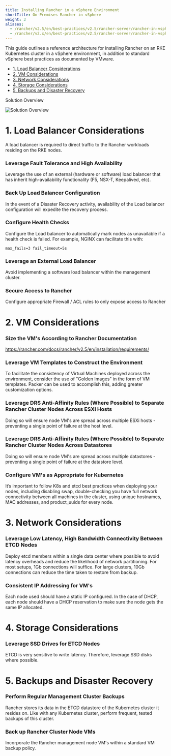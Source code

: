 ```yaml
---
title: Installing Rancher in a vSphere Environment
shortTitle: On-Premises Rancher in vSphere
weight: 3
aliases:
  - /rancher/v2.5/en/best-practices/v2.5/rancher-server/rancher-in-vsphere
  - /rancher/v2.x/en/best-practices/v2.5/rancher-server/rancher-in-vsphere/
---
```


This guide outlines a reference architecture for installing Rancher on an RKE Kubernetes cluster in a vSphere environment, in addition to standard vSphere best practices as documented by VMware.

- [1. Load Balancer Considerations](#1-load-balancer-considerations)
- [2. VM Considerations](#2-vm-considerations)
- [3. Network Considerations](#3-network-considerations)
- [4. Storage Considerations](#4-storage-considerations)
- [5. Backups and Disaster Recovery](#5-backups-and-disaster-recovery)

<figcaption>Solution Overview</figcaption>

![Solution Overview](/docs/img/rancher/rancher-on-prem-vsphere.svg)

# 1. Load Balancer Considerations

A load balancer is required to direct traffic to the Rancher workloads residing on the RKE nodes.

### Leverage Fault Tolerance and High Availability

Leverage the use of an external (hardware or software) load balancer that has inherit high-availability functionality (F5, NSX-T, Keepalived, etc).

### Back Up Load Balancer Configuration

In the event of a Disaster Recovery activity, availability of the Load balancer configuration will expedite the recovery process.

### Configure Health Checks

Configure the Load balancer to automatically mark nodes as unavailable if a health check is failed. For example, NGINX can facilitate this with:

`max_fails=3 fail_timeout=5s` 

### Leverage an External Load Balancer

Avoid implementing a software load balancer within the management cluster.

### Secure Access to Rancher

Configure appropriate Firewall / ACL rules to only expose access to Rancher

# 2. VM Considerations

### Size the VM's According to Rancher Documentation

https://rancher.com/docs/rancher/v2.5/en/installation/requirements/

### Leverage VM Templates to Construct the Environment

To facilitate the consistency of Virtual Machines deployed across the environment, consider the use of "Golden Images" in the form of VM templates. Packer can be used to accomplish this, adding greater customization options.

### Leverage DRS Anti-Affinity Rules (Where Possible) to Separate Rancher Cluster Nodes Across ESXi Hosts

Doing so will ensure node VM's are spread across multiple ESXi hosts - preventing a single point of failure at the host level.

### Leverage DRS Anti-Affinity Rules (Where Possible) to Separate Rancher Cluster Nodes Across Datastores

Doing so will ensure node VM's are spread across multiple datastores - preventing a single point of failure at the datastore level.

### Configure VM's as Appropriate for Kubernetes

It’s important to follow K8s and etcd best practices when deploying your nodes, including disabling swap, double-checking you have full network connectivity between all machines in the cluster, using unique hostnames, MAC addresses, and product_uuids for every node.

# 3. Network Considerations 

### Leverage Low Latency, High Bandwidth Connectivity Between ETCD Nodes

Deploy etcd members within a single data center where possible to avoid latency overheads and reduce the likelihood of network partitioning. For most setups, 1Gb connections will suffice. For large clusters, 10Gb connections can reduce the time taken to restore from backup.

### Consistent IP Addressing for VM's

Each node used should have a static IP configured. In the case of DHCP, each node should have a DHCP reservation to make sure the node gets the same IP allocated.

# 4. Storage Considerations

### Leverage SSD Drives for ETCD Nodes

ETCD is very sensitive to write latency. Therefore, leverage SSD disks where possible. 

# 5. Backups and Disaster Recovery

### Perform Regular Management Cluster Backups

Rancher stores its data in the ETCD datastore of the Kubernetes cluster it resides on. Like with any Kubernetes cluster, perform frequent, tested backups of this cluster.

### Back up Rancher Cluster Node VMs

Incorporate the Rancher management node VM's within a standard VM backup policy.
